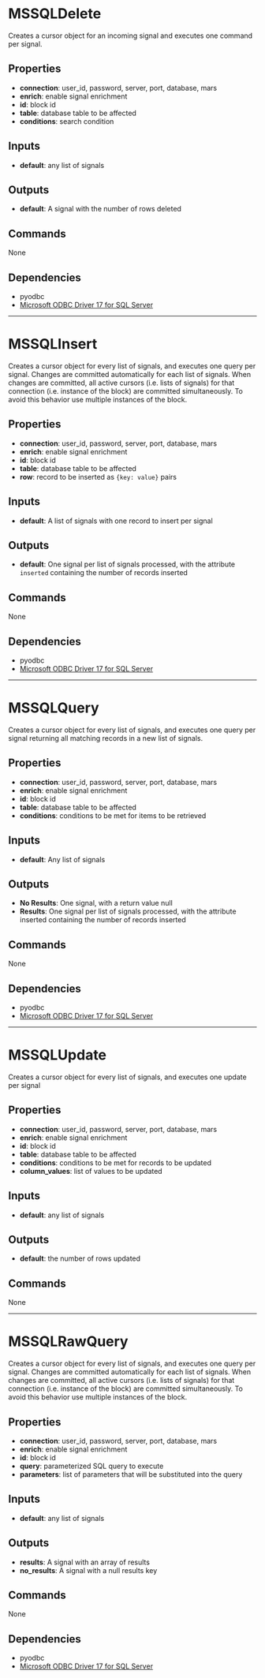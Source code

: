 MSSQLDelete
===========
Creates a cursor object for an incoming signal and executes one command per signal.

Properties
----------
- **connection**: user_id, password, server, port, database, mars
- **enrich**: enable signal enrichment
- **id**: block id
- **table**: database table to be affected
- **conditions**: search condition

Inputs
------
- **default**: any list of signals

Outputs
-------
- **default**: A signal with the number of rows deleted

Commands
--------
None

Dependencies
------------
- pyodbc
- [Microsoft ODBC Driver 17 for SQL Server](https://www.microsoft.com/en-us/download/details.aspx?id=56567)

***

MSSQLInsert
===========
Creates a cursor object for every list of signals, and executes one query per signal. Changes are committed automatically for each list of signals. When changes are committed, all active cursors (i.e. lists of signals) for that connection (i.e. instance of the block) are committed simultaneously. To avoid this behavior use multiple instances of the block.

Properties
----------
- **connection**: user_id, password, server, port, database, mars
- **enrich**: enable signal enrichment
- **id**: block id
- **table**: database table to be affected
- **row**: record to be inserted as `{key: value}` pairs

Inputs
------
- **default**: A list of signals with one record to insert per signal

Outputs
-------
- **default**: One signal per list of signals processed, with the attribute `inserted` containing the number of records inserted

Commands
--------
None

Dependencies
------------
- pyodbc
- [Microsoft ODBC Driver 17 for SQL Server](https://www.microsoft.com/en-us/download/details.aspx?id=56567)

***

MSSQLQuery
==========
Creates a cursor object for every list of signals, and executes one query per signal returning all matching records in a new list of signals.

Properties
----------
- **connection**: user_id, password, server, port, database, mars
- **enrich**: enable signal enrichment
- **id**: block id
- **table**: database table to be affected
- **conditions**: conditions to be met for items to be retrieved

Inputs
------
- **default**: Any list of signals

Outputs
-------
- **No Results**: One signal, with a return value null
- **Results**: One signal per list of signals processed, with the attribute inserted containing the number of records inserted

Commands
--------
None

Dependencies
------------
- pyodbc
- [Microsoft ODBC Driver 17 for SQL Server](https://www.microsoft.com/en-us/download/details.aspx?id=56567)

***

MSSQLUpdate
===========
Creates a cursor object for every list of signals, and executes one update per signal

Properties
----------
- **connection**: user_id, password, server, port, database, mars
- **enrich**: enable signal enrichment
- **id**: block id
- **table**: database table to be affected
- **conditions**: conditions to be met for records to be updated
- **column_values**: list of values to be updated

Inputs
------
- **default**: any list of signals

Outputs
-------
- **default**: the number of rows updated

Commands
--------
None

***

MSSQLRawQuery
=============
Creates a cursor object for every list of signals, and executes one query per signal. Changes are committed automatically for each list of signals. When changes are committed, all active cursors (i.e. lists of signals) for that connection (i.e. instance of the block) are committed simultaneously. To avoid this behavior use multiple instances of the block.

Properties
----------
- **connection**: user_id, password, server, port, database, mars
- **enrich**: enable signal enrichment
- **id**: block id
- **query**: parameterized SQL query to execute
- **parameters**: list of parameters that will be substituted into the query

Inputs
------
- **default**: any list of signals

Outputs
-------
- **results**: A signal with an array of results
- **no_results**: A signal with a null results key

Commands
--------
None

Dependencies
------------
- pyodbc
- [Microsoft ODBC Driver 17 for SQL Server](https://www.microsoft.com/en-us/download/details.aspx?id=56567)

